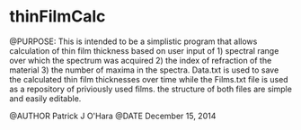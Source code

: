 # thinFilmCalc
@PURPOSE: This is intended to be a simplistic program that allows calculation of thin film thickness
based on user input of 1) spectral range over which the spectrum was acquired 2) the index of
refraction of the material 3) the number of maxima in the spectra. Data.txt is used to save the calculated thin film thicknesses over time while the Films.txt file is used as a repository of priviously used films. the structure of both files are simple and easily editable.

@AUTHOR Patrick J O'Hara
@DATE December 15, 2014
